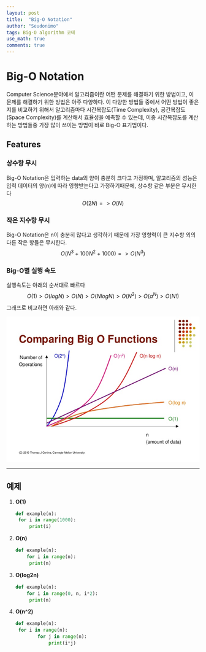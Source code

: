 ```yaml
---
layout: post
title:  "Big-O Notation"
author: "Seudonimo"
tags: Big-O algorithm 코테
use_math: true
comments: true
---
```


# Big-O Notation
Computer Science분야에서 알고리즘이란 어떤 문제를 해결하기 위한 방법이고, 이 문제를 해결하기 위한 방법은 아주 다양하다. 이 다양한 방법들 중에서 어떤 방법이 좋은지를 비교하기 위해서 알고리즘마다 시간복잡도(Time Complexity), 공간복잡도(Space Complexity)를 계산해서 효율성을 예측할 수 있는데, 이중 시간복잡도를 계산하는 방법들중 가장 많이 쓰이는 방법이 바로 Big-O 표기법이다. 



## Features

### 상수항 무시
Big-O Notation은 입력하는 data의 양이 충분히 크다고 가정하며, 알고리즘의 성능은 입력 데이터의 양(n)에 따라 영향받는다고 가정하기때문에, 상수항 같은 부분은 무시한다
$$
O(2N) => O(N)
$$

### 작은 지수항 무시

 Big-O Notation은 n이 충분히 많다고 생각하기 때문에 가장 영향력이 큰 지수항 외의 다른 작은 항들은 무시한다.
$$
O(N^3 + 100N^2 + 1000) => O(N^3)
$$


### Big-O별 실행 속도

실행속도는 아래의 순서대로 빠르다
$$
O(1) > O(log_{}{N}) > O(N) > O({N}log_{}{N}) > O(N^2)>  O(a^N) > O(N!)
$$
그래프로 비교하면 아래와 같다.

![](img\Big-O_1.jpeg)

-----

## 예제

1. **O(1)**

   ```python
   def example(n):
   	for i in range(1000):
       	print(i)
   
   ```

   

2. **O(n)**

   ```python
   def example(n):
       for i in range(n):
       	print(n)
   
   ```

   

3. **O(log2n)**

   ```python
   def example(n):
       for i in range(0, n, i*2):
       	print(n)
   
   ```

   

4. **O(n^2)**

   ```python
   def example(n):
   	for i in range(n):
           for j in range(n):
               print(i*j)
   ```

   